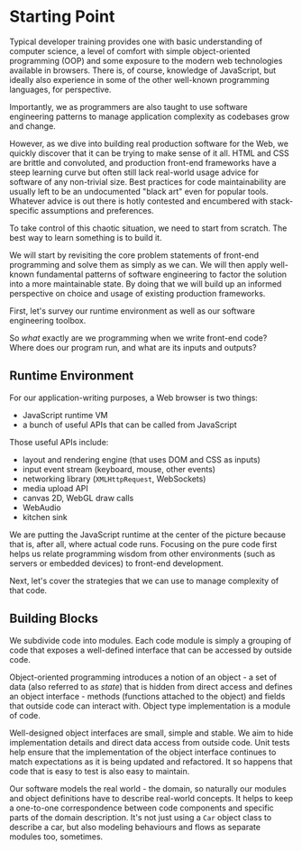 # Starting Point

Typical developer training provides one with basic understanding of computer science, a level of comfort with simple object-oriented programming (OOP) and some exposure to the modern web technologies available in browsers. There is, of course, knowledge of JavaScript, but ideally also experience in some of the other well-known programming languages, for perspective.

Importantly, we as programmers are also taught to use software engineering patterns to manage application complexity as codebases grow and change.

However, as we dive into building real production software for the Web, we quickly discover that it can be trying to make sense of it all. HTML and CSS are brittle and convoluted, and production front-end frameworks have a steep learning curve but often still lack real-world usage advice for software of any non-trivial size. Best practices for code maintainability are usually left to be an undocumented "black art" even for popular tools. Whatever advice is out there is hotly contested and encumbered with stack-specific assumptions and preferences.

To take control of this chaotic situation, we need to start from scratch. The best way to learn something is to build it.

We will start by revisiting the core problem statements of front-end programming and solve them as simply as we can. We will then apply well-known fundamental patterns of software engineering to factor the solution into a more maintainable state. By doing that we will build up an informed perspective on choice and usage of existing production frameworks.

First, let's survey our runtime environment as well as our software engineering toolbox.

So *what* exactly are we programming when we write front-end code? Where does our program run, and what are its inputs and outputs?

## Runtime Environment

For our application-writing purposes, a Web browser is two things:

- JavaScript runtime VM
- a bunch of useful APIs that can be called from JavaScript

Those useful APIs include:

- layout and rendering engine (that uses DOM and CSS as inputs)
- input event stream (keyboard, mouse, other events)
- networking library (`XMLHttpRequest`, WebSockets)
- media upload API
- canvas 2D, WebGL draw calls
- WebAudio
- kitchen sink

We are putting the JavaScript runtime at the center of the picture because that is, after all, where actual code runs. Focusing on the pure code first helps us relate programming wisdom from other environments (such as servers or embedded devices) to front-end development.

Next, let's cover the strategies that we can use to manage complexity of that code.

## Building Blocks

We subdivide code into modules. Each code module is simply a grouping of code that exposes a well-defined interface that can be accessed by outside code.

Object-oriented programming introduces a notion of an object - a set of data (also referred to as *state*) that is hidden from direct access and defines an object interface - methods (functions attached to the object) and fields that outside code can interact with. Object type implementation is a module of code.

Well-designed object interfaces are small, simple and stable. We aim to hide implementation details and direct data access from outside code. Unit tests help ensure that the implementation of the object interface continues to match expectations as it is being updated and refactored. It so happens that code that is easy to test is also easy to maintain.

Our software models the real world - the domain, so naturally our modules and object definitions have to describe real-world concepts. It helps to keep a one-to-one correspondence between code components and specific parts of the domain description. It's not just using a `Car` object class to describe a car, but also modeling behaviours and flows as separate modules too, sometimes.
